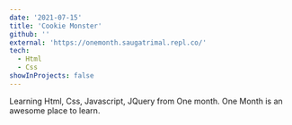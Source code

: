```yaml
---
date: '2021-07-15'
title: 'Cookie Monster'
github: ''
external: 'https://onemonth.saugatrimal.repl.co/'
tech:
  - Html
  - Css
showInProjects: false
---
```


Learning Html, Css, Javascript, JQuery from One month. One Month is an awesome place to learn.